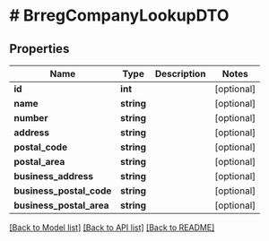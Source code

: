 # # BrregCompanyLookupDTO

## Properties

Name | Type | Description | Notes
------------ | ------------- | ------------- | -------------
**id** | **int** |  | [optional]
**name** | **string** |  | [optional]
**number** | **string** |  | [optional]
**address** | **string** |  | [optional]
**postal_code** | **string** |  | [optional]
**postal_area** | **string** |  | [optional]
**business_address** | **string** |  | [optional]
**business_postal_code** | **string** |  | [optional]
**business_postal_area** | **string** |  | [optional]

[[Back to Model list]](../../README.md#models) [[Back to API list]](../../README.md#endpoints) [[Back to README]](../../README.md)
